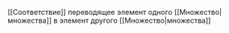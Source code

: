 [[Соответствие]] переводящее элемент одного [[Множество|множества]] в элемент другого [[Множество|множества]]